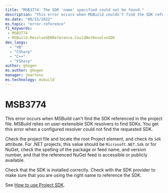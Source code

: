 ```yaml
---
title: "MSB3774: The SDK 'name' specified could not be found."
description: "This error occurs when MSBuild couldn't find the SDK referenced in the project file."
ms.date: "08/15/2022"
ms.topic: "error-reference"
f1_keywords:
 - MSB3774
 - MSBuild.ResolveSDKReference.CouldNotResolveSDK
dev_langs:
  - "VB"
  - "CSharp"
  - "C++"
  - "FSharp"
author: ghogen
ms.author: ghogen
manager: jmartens
ms.technology: msbuild
---
```

# MSB3774

This error occurs when MSBuild can't find the SDK referenced in the project file. MSBuild relies on user-extensible SDK resolvers to find SDKs. You get this error when a configured resolver could not find the requested SDK.

Check the project file and locate the root Project element, and check its `Sdk` attribute. For .NET projects, this value should be `Microsoft.NET.Sdk` or for NuGet, check the spelling of the package or feed name, and version number, and that the referenced NuGet feed is accessible or publicly available.

Check that the SDK is installed correctly. Check with the SDK provider to make sure that you are using the right name to reference the SDK.

See [How to use Project SDK](../how-to-use-project-sdk.md).
